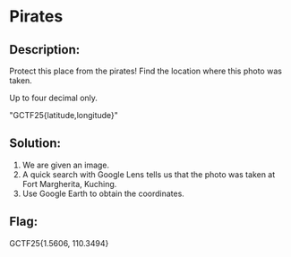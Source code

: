 # Pirates

## Description:
Protect this place from the pirates! Find the location where this photo was taken.

Up to four decimal only.

"GCTF25{latitude,longitude}"

## Solution:
1. We are given an image.
2. A quick search with Google Lens tells us that the photo was taken at Fort Margherita, Kuching.
3. Use Google Earth to obtain the coordinates.

## Flag:
GCTF25{1.5606, 110.3494}
